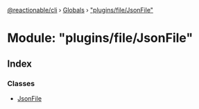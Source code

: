 [@reactionable/cli](../README.md) › [Globals](../globals.md) › ["plugins/file/JsonFile"](_plugins_file_jsonfile_.md)

# Module: "plugins/file/JsonFile"

## Index

### Classes

* [JsonFile](../classes/_plugins_file_jsonfile_.jsonfile.md)
